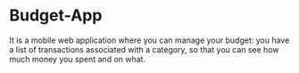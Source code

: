 # Budget-App
It is a mobile web application where you can manage your budget: you have a list of transactions associated with a category, so that you can see how much money you spent and on what.
